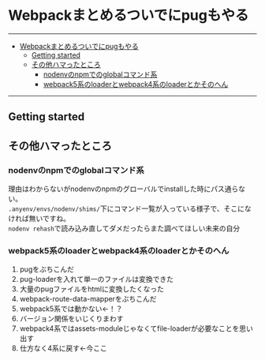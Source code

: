 # Webpackまとめるついでにpugもやる

---
- [Webpackまとめるついでにpugもやる](#webpackまとめるついでにpugもやる)
  - [Getting started](#getting-started)
  - [その他ハマったところ](#その他ハマったところ)
    - [nodenvのnpmでのglobalコマンド系](#nodenvのnpmでのglobalコマンド系)
    - [webpack5系のloaderとwebpack4系のloaderとかそのへん](#webpack5系のloaderとwebpack4系のloaderとかそのへん)
---

## Getting started

## その他ハマったところ

### nodenvのnpmでのglobalコマンド系

理由はわからないがnodenvのnpmのグローバルでinstallした時にパス通らない。  
`.anyenv/envs/nodenv/shims/`下にコマンド一覧が入っている様子で、そこになければ無いですね。  
`nodenv rehash`で読み込み直してダメだったらまた調べてほしい未来の自分  

### webpack5系のloaderとwebpack4系のloaderとかそのへん

1. pugをぶちこんだ
2. pug-loaderを入れて単一のファイルは変換できた
3. 大量のpugファイルをhtmlに変換したくなった
4. webpack-route-data-mapperをぶちこんだ
5. webpack5系では動かない←！？
6. バージョン関係をいじくりまわす
7. webpack4系ではassets-moduleじゃなくてfile-loaderが必要なことを思い出す
8. 仕方なく4系に戻す←今ここ
